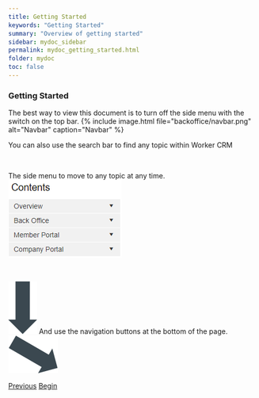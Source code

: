 ```yaml
---
title: Getting Started
keywords: "Getting Started"
summary: "Overview of getting started"
sidebar: mydoc_sidebar
permalink: mydoc_getting_started.html
folder: mydoc
toc: false
---
```


### Getting Started

The best way to view this document is to turn off the side menu with the switch on the top bar.
{% include image.html file="backoffice/navbar.png" alt="Navbar" caption="Navbar" %}

You can also use the search bar to find any topic within Worker CRM

<br/>

The side menu to move to any topic at any time. <img src="images/backoffice/sidemenu.png" alt="Side Menu" />

<br/>

<img src="images/backoffice/downarrow2.png" alt="Down Arrow" /> And use the navigation buttons at the bottom of the page. <img src="images/backoffice/downrightarrow.png" alt="Down Arrow" />

<a class="btn btn-default btn-lg pull-left" href="index.html" role="button">Previous</a>
<a class="btn btn-primary btn-lg pull-right" href="mydoc_dashboard_and_menu_overview.html" role="button">Begin</a>
